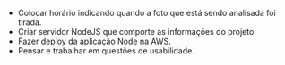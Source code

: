- Colocar horário indicando quando a foto que está sendo analisada foi tirada.
- Criar servidor NodeJS que comporte as informações do projeto
- Fazer deploy da aplicação Node na AWS.
- Pensar e trabalhar em questões de usabilidade.
